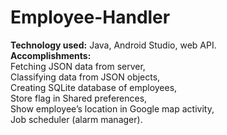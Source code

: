 # Employee-Handler

**Technology used:** Java, Android Studio, web API.\
**Accomplishments:**\
Fetching JSON data from server,\
Classifying data from JSON objects,\
Creating SQLite database of employees,\
Store flag in Shared preferences,\
Show employee’s location in Google map activity,\
Job scheduler (alarm manager).
